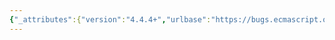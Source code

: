 ```yaml
---
{"_attributes":{"version":"4.4.4+","urlbase":"https://bugs.ecmascript.org/","maintainer":"dherman@mozilla.com"},"bug":{"bug_id":1702,"creation_ts":"2013-08-01 22:48:00 -0700","short_desc":"15.10.*: misc typos","delta_ts":"2013-08-23 08:22:49 -0700","product":"Draft for 6th Edition","component":"editorial issue","version":"Rev 16: July 15, 2013 Draft","rep_platform":"All","op_sys":"All","bug_status":"RESOLVED","resolution":"FIXED","priority":"Normal","bug_severity":"minor","everconfirmed":true,"reporter":{"uid":"jmdyck","name":"Michael Dyck"},"assigned_to":{"uid":"allen","name":"Allen Wirfs-Brock"},"long_desc":[{"commentid":4714,"comment_count":0,"who":{"uid":"jmdyck","name":"Michael Dyck"},"bug_when":"2013-08-01 22:48:37 -0700","thetext":"The names of abstract operations are not normally presented in italic font,\nbut these are:\n    CharacterRange:      15.10.2.{5-16}\n    IsWordChar           15.10.2.6\n    Canonicalize:        15.10.2.{8-9}\n    CharacterSetMatcher: 15.10.2.{8-9}\n\n---\n\n15.10.2.6 / rule 4 / steps 3,4,5\n    3. Call IsWordChar(e) and let b be the Boolean result.\n    4. If a is true and b is false, return false.\n    5. If a is false and b is true, return false.\n\nItalicize occurrences of \"a\" and \"b\".\n\n---\n\n15.10.3.3 / Runtime Semantics: RegExpAlloc Abstract Operation / step 1\n    Assert: constructor is a constructable function\n\nThere's no definition for \"constructable function\".\n\n---\n\n15.10.5.8 / step 9\n    If match is not null, then return true; else return false.\n\nPut \"null\" in bold font.\n\n---\n\n15.10.5.14 / step 15.d\n15.10.5.14 / step 17.d.iii.2\n15.10.5.14 / step 17.d.iii.8.b\n15.10.5.14 / step 19\n    Let status be the result of [[DefineOwnProperty]] internal method of A ...\n\nAfter \"result of\", insert \"calling the\"."},{"commentid":4748,"comment_count":1,"who":{"uid":"allen","name":"Allen Wirfs-Brock"},"bug_when":"2013-08-05 17:02:26 -0700","thetext":"fixed in rev17 editor's draft"},{"commentid":5108,"comment_count":2,"who":{"uid":"allen","name":"Allen Wirfs-Brock"},"bug_when":"2013-08-23 08:22:49 -0700","thetext":"fixed in rev17, August 23, 2013 draft"}]}}
---
```

